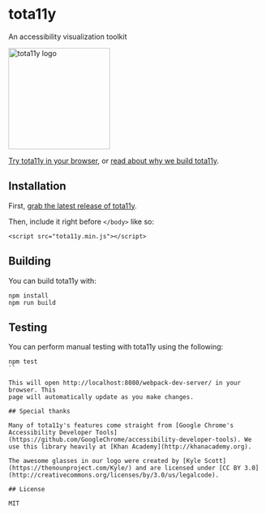 # tota11y

An accessibility visualization toolkit

<img src="http://khan.github.io/tota11y/img/tota11y-logo.png" alt="tota11y logo" width="200">

[Try tota11y in your browser](http://khan.github.io/tota11y/#Try-it), or
[read about why we build tota11y](http://engineering.khanacademy.org/posts/tota11y.htm).

## Installation

First, [grab the latest release of tota11y](https://github.com/Khan/tota11y/releases/latest).

Then, include it right before `</body>` like so:

```
<script src="tota11y.min.js"></script>
```

## Building

You can build tota11y with:

```
npm install
npm run build
```

## Testing

You can perform manual testing with tota11y using the following:

```
npm test
``

This will open http://localhost:8080/webpack-dev-server/ in your browser. This
page will automatically update as you make changes.

## Special thanks

Many of tota11y's features come straight from [Google Chrome's Accessibility Developer Tools](https://github.com/GoogleChrome/accessibility-developer-tools). We use this library heavily at [Khan Academy](http://khanacademy.org).

The awesome glasses in our logo were created by [Kyle Scott](https://thenounproject.com/Kyle/) and are licensed under [CC BY 3.0](http://creativecommons.org/licenses/by/3.0/us/legalcode).

## License

MIT
